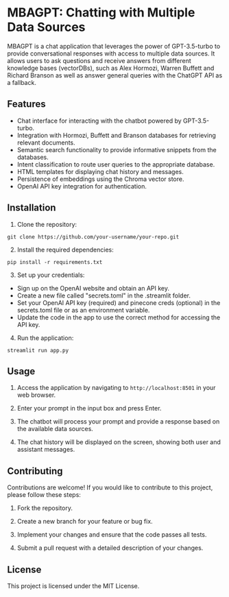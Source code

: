 # MBAGPT: Chatting with Multiple Data Sources

MBAGPT is a chat application that leverages the power of GPT-3.5-turbo to provide conversational responses with access to multiple data sources. It allows users to ask questions and receive answers from different knowledge bases (vectorDBs), such as Alex Hormozi, Warren Buffett and Richard Branson as well as answer general queries with the ChatGPT API as a fallback.

## Features

- Chat interface for interacting with the chatbot powered by GPT-3.5-turbo.
- Integration with Hormozi, Buffett and Branson databases for retrieving relevant documents.
- Semantic search functionality to provide informative snippets from the databases.
- Intent classification to route user queries to the appropriate database.
- HTML templates for displaying chat history and messages.
- Persistence of embeddings using the Chroma vector store.
- OpenAI API key integration for authentication.

## Installation

1. Clone the repository:

```
git clone https://github.com/your-username/your-repo.git
```

2. Install the required dependencies:

```
pip install -r requirements.txt
```

3. Set up your credentials:

- Sign up on the OpenAI website and obtain an API key.
- Create a new file called "secrets.toml" in the .streamlit folder.
- Set your OpenAI API key (required) and pinecone creds (optional) in the secrets.toml file or as an environment variable.
- Update the code in the app to use the correct method for accessing the API key.

4. Run the application:

```
streamlit run app.py
```

## Usage

1. Access the application by navigating to `http://localhost:8501` in your web browser.

2. Enter your prompt in the input box and press Enter.

3. The chatbot will process your prompt and provide a response based on the available data sources.

4. The chat history will be displayed on the screen, showing both user and assistant messages.

## Contributing

Contributions are welcome! If you would like to contribute to this project, please follow these steps:

1. Fork the repository.

2. Create a new branch for your feature or bug fix.

3. Implement your changes and ensure that the code passes all tests.

4. Submit a pull request with a detailed description of your changes.

## License

This project is licensed under the MIT License.
